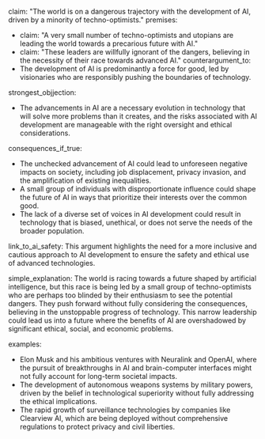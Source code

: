 claim: "The world is on a dangerous trajectory with the development of AI, driven by a minority of techno-optimists."
premises:
  - claim: "A very small number of techno-optimists and utopians are leading the world towards a precarious future with AI."
  - claim: "These leaders are willfully ignorant of the dangers, believing in the necessity of their race towards advanced AI."
counterargument_to:
  - The development of AI is predominantly a force for good, led by visionaries who are responsibly pushing the boundaries of technology.

strongest_objjection:
  - The advancements in AI are a necessary evolution in technology that will solve more problems than it creates, and the risks associated with AI development are manageable with the right oversight and ethical considerations.

consequences_if_true:
  - The unchecked advancement of AI could lead to unforeseen negative impacts on society, including job displacement, privacy invasion, and the amplification of existing inequalities.
  - A small group of individuals with disproportionate influence could shape the future of AI in ways that prioritize their interests over the common good.
  - The lack of a diverse set of voices in AI development could result in technology that is biased, unethical, or does not serve the needs of the broader population.

link_to_ai_safety: This argument highlights the need for a more inclusive and cautious approach to AI development to ensure the safety and ethical use of advanced technologies.

simple_explanation: The world is racing towards a future shaped by artificial intelligence, but this race is being led by a small group of techno-optimists who are perhaps too blinded by their enthusiasm to see the potential dangers. They push forward without fully considering the consequences, believing in the unstoppable progress of technology. This narrow leadership could lead us into a future where the benefits of AI are overshadowed by significant ethical, social, and economic problems.

examples:
  - Elon Musk and his ambitious ventures with Neuralink and OpenAI, where the pursuit of breakthroughs in AI and brain-computer interfaces might not fully account for long-term societal impacts.
  - The development of autonomous weapons systems by military powers, driven by the belief in technological superiority without fully addressing the ethical implications.
  - The rapid growth of surveillance technologies by companies like Clearview AI, which are being deployed without comprehensive regulations to protect privacy and civil liberties.